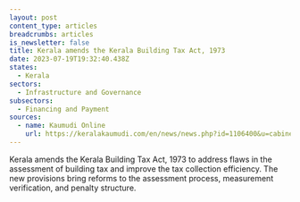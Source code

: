 ```yaml
---
layout: post
content_type: articles
breadcrumbs: articles
is_newsletter: false
title: Kerala amends the Kerala Building Tax Act, 1973
date: 2023-07-19T19:32:40.438Z
states:
  - Kerala
sectors:
  - Infrastructure and Governance
subsectors:
  - Financing and Payment
sources:
  - name: Kaumudi Online
    url: https://keralakaumudi.com/en/news/news.php?id=1106400&u=cabinet-approves-building-tax-(amendment)-ordinance-collect-as-two-taxes-1106400
---
```

Kerala amends the Kerala Building Tax Act, 1973 to address flaws in the assessment of building tax and improve the tax collection efficiency. The new provisions bring reforms to the assessment process, measurement verification, and penalty structure.
